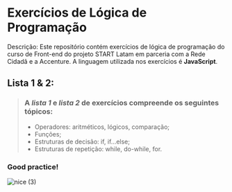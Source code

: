 # Exercícios de Lógica de Programação
Descrição: Este repositório contém exercícios de lógica de programação do curso de Front-end  do projeto START Latam em parceria com a Rede Cidadã e a Accenture.  A linguagem utilizada nos exercícios é **JavaScript**. 

## Lista 1 & 2:  
> ### A *lista 1* e *lista 2* de exercícios compreende os seguintes tópicos:  
> 
> - Operadores: aritméticos, lógicos, comparação;  
> - Funções;   
> - Estruturas de decisão: if, if...else;  
> - Estruturas de repetição: while, do-while, for.  

### Good practice!
![nice (3)](https://user-images.githubusercontent.com/97626768/172017750-d916305f-a9e8-4ce2-b2f9-d093042d94dc.jpg)
